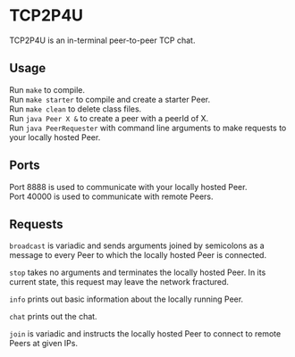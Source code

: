 # TCP2P4U

TCP2P4U is an in-terminal peer-to-peer TCP chat.

## Usage

Run `make` to compile.   
Run `make starter` to compile and create a starter Peer.   
Run `make clean` to delete class files.   
Run `java Peer X &` to create a peer with a peerId of X.   
Run `java PeerRequester` with command line arguments to make requests to your locally hosted Peer.   

## Ports

Port 8888 is used to communicate with your locally hosted Peer.   
Port 40000 is used to communicate with remote Peers.   

## Requests

`broadcast` is variadic and sends arguments joined by semicolons as a message to every Peer to which the locally hosted Peer is connected.   

`stop` takes no arguments and terminates the locally hosted Peer. In its current state, this request may leave the network fractured.   

`info` prints out basic information about the locally running Peer.   

`chat` prints out the chat.   

`join` is variadic and instructs the locally hosted Peer to connect to remote Peers at given IPs.   
